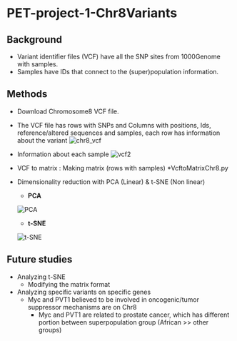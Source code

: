# PET-project-1-Chr8Variants
## Background
- Variant identifier files (VCF) have all the SNP sites from 1000Genome with samples.
- Samples have IDs that connect to the (super)population information.

## Methods
- Download Chromosome8 VCF file.
- The VCF file has rows with SNPs and Columns with positions, Ids, reference/altered sequences and samples, each row has information about the variant
![chr8_vcf](https://user-images.githubusercontent.com/54334941/149042219-ad05ef60-14f3-47ec-b774-df4516c12fcc.png)
- Information about each sample
![vcf2](https://user-images.githubusercontent.com/54334941/149042499-17976057-686d-4961-9ace-f084fd30ca49.png)
- VCF to matrix : Making matrix (rows with samples) *VcftoMatrixChr8.py
- Dimensionality reduction with PCA (Linear) & t-SNE (Non linear)
  - __PCA__
  
  ![PCA](https://user-images.githubusercontent.com/54334941/149052633-41ae4dcf-323c-440a-b156-1111abbfef87.png)
  
  - __t-SNE__
  
  ![t-SNE](https://user-images.githubusercontent.com/54334941/149052638-454f3ba1-795f-40a7-b461-7913f7dfe01b.png)

## Future studies
- Analyzing t-SNE
  - Modifying the matrix format
- Analyzing specific variants on specific genes
  - Myc and PVT1 believed to be involved in oncogenic/tumor suppressor mechanisms are on Chr8
    - Myc and PVT1 are related to prostate cancer, which has different portion between superpopulation group (African >> other groups)
